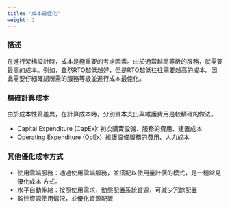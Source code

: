 ```yaml
---
title: "成本最佳化"
weight: 2
---
```


### 描述

在進行架構設計時，成本是極重要的考慮因素。由於通常越高等級的服務，就需要最高的成本。例如，雖然RTO越低越好，但是RTO越低往往需要越高的成本。因此需要仔細確認所需的服務等級並進行成本最佳化。

### 精確計算成本

由於成本性質差異，在計算成本時，分別資本支出與維護費用是較精確的做法。

- Capital Expenditure (CapEx): 初次購賣設備、服務的費用、建置成本
- Operating Expenditure (OpEx): 維護設備服務的費用、人力成本

### 其他優化成本方式

- 使用雲端服務：通過使用雲端服務，並搭配以使用量計價的模式，是一種常見優化成本
方式。
- 水平自動伸縮：按照使用需求，動態配置系統資源，可減少冗餘配置
- 監控資源使用情況，並優化資源配置